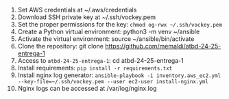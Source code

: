 1. Set AWS credentials at ~/.aws/credentials
2. Download SSH private key at ~/.ssh/vockey.pem
3. Set the proper permissions for the key: `chmod og-rwx ~/.ssh/vockey.pem`
4. Create a Python virtual environment: python3 -m venv ~/ansible
5. Activate the virtual environment: source ~/ansible/bin/activate
6. Clone the repository: git clone https://github.com/memaldi/atbd-24-25-entrega-1
7. Access to `atbd-24-25-entrega-1`: cd atbd-24-25-entrega-1
8. Install requirements: `pip install -r requirements.txt`
9. Install nginx log generator: `ansible-playbook -i inventory.aws_ec2.yml --key-file=~/.ssh/vockey.pem --user ec2-user install-nginx.yml`
7. Nginx logs can be accessed at /var/log/nginx.log 
